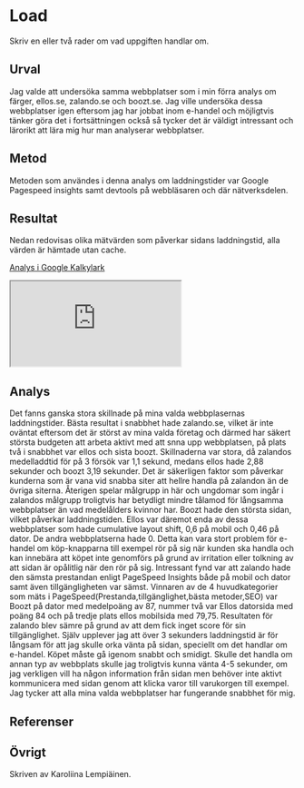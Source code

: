 Load
=======================

Skriv en eller två rader om vad uppgiften handlar om.

Urval
-----------------------
Jag valde att undersöka samma webbplatser som i min förra analys om färger, ellos.se, zalando.se och boozt.se.
Jag ville undersöka dessa webbplatser igen eftersom jag har jobbat inom e-handel och möjligtvis tänker göra det i fortsättningen också så tycker det är väldigt intressant och lärorikt att lära mig hur man analyserar webbplatser.

Metod
-----------------------
Metoden som användes i denna analys om laddningstider var Google Pagespeed insights samt devtools på webbläsaren och där nätverksdelen.

Resultat
-----------------------

Nedan redovisas olika mätvärden som påverkar sidans laddningstid, alla värden är hämtade utan cache.



[Analys i Google Kalkylark](https://docs.google.com/spreadsheets/d/e/2PACX-1vScwEWijozCrDLbyw2orDhGS0x_zK6NBf_VrSOWHwxJV53pp-92LgaknexAqZUKP3igAIzbp6ZbEvjq/pubhtml?gid=0&single=true)


<div class="embed-container">
<iframe src="https://docs.google.com/spreadsheets/d/e/2PACX-1vScwEWijozCrDLbyw2orDhGS0x_zK6NBf_VrSOWHwxJV53pp-92LgaknexAqZUKP3igAIzbp6ZbEvjq/pubhtml?gid=0&amp;single=true&amp;widget=true&amp;headers=false"></iframe>
</div>

Analys
-----------------------

Det fanns ganska stora skillnade på mina valda webbplasernas laddningstider. Bästa resultat i snabbhet hade zalando.se, vilket är inte oväntat eftersom det är störst av mina valda företag och därmed har säkert största budgeten att arbeta aktivt med att snna upp webbplatsen, på plats två i snabbhet var ellos och sista boozt. Skillnaderna var stora, då zalandos medelladdtid för på 3 försök var 1,1 sekund, medans ellos hade 2,88 sekunder och boozt 3,19 sekunder. Det är säkerligen faktor som påverkar kunderna som är vana vid snabba siter att hellre handla på zalandon än de övriga siterna. Återigen spelar målgrupp in här och ungdomar som ingår i zalandos målgrupp troligtvis har betydligt mindre tålamod för långsamma webbplatser än vad medelålders kvinnor har.
Boozt hade den största sidan, vilket påverkar laddningstiden. Ellos var däremot enda av dessa webbplatser som hade cumulative layout shift, 0,6 på mobil och 0,46 på dator. De andra webbplatserna hade 0. Detta kan vara stort problem för e-handel om köp-knapparna till exempel rör på sig när kunden ska handla och kan innebära att köpet inte genomförs på grund av irritation eller tolkning av att sidan är opålitlig när den rör på sig. Intressant fynd var att zalando hade den sämsta prestandan enligt PageSpeed Insights både på mobil och dator samt även tillgängligheten var sämst.
Vinnaren av de 4 huvudkategorier som mäts i PageSpeed(Prestanda,tillgänglighet,bästa metoder,SEO) var Boozt på dator med medelpoäng av 87,  nummer två var Ellos datorsida med poäng 84 och på tredje plats ellos mobilsida med 79,75. Resultaten för zalando blev sämre på grund av att dem fick inget score för sin tillgänglighet.
Själv upplever jag att över 3 sekunders laddningstid är för långsam för att jag skulle orka vänta på sidan, speciellt om det handlar om e-handel. Köpet måste gå igenom snabbt och smidigt. Skulle det handla om annan typ av webbplats skulle jag troligtvis kunna vänta 4-5 sekunder, om jag verkligen vill ha någon information från sidan men behöver inte aktivt kommunicera med sidan genom att klicka varor till varukorgen till exempel.  Jag tycker att alla mina valda webbplatser har fungerande snabbhet för mig.


Referenser
-----------------------


Övrigt
-----------------------

Skriven av Karoliina Lempiäinen.